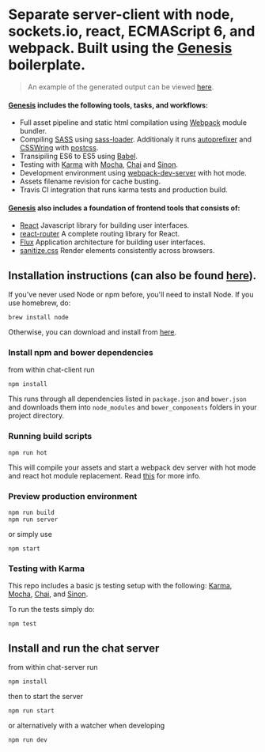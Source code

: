 Separate server-client with node, sockets.io, react, ECMAScript 6, and webpack. Built using the [Genesis](https://github.com/genesishq/genesis) boilerplate.
=================

> An example of the generated output can be viewed [here](https://magnus.sexy/genesis).

#### [Genesis](https://github.com/genesishq/genesis) includes the following tools, tasks, and workflows:

- Full asset pipeline and static html compilation using [Webpack](http://webpack.github.io/) module bundler.
- Compiling [SASS](http://sass-lang.com/) using [sass-loader](https://github.com/jtangelder/sass-loader). Additionaly it runs [autoprefixer](https://github.com/postcss/autoprefixer) and [CSSWring](https://github.com/hail2u/node-csswring) with [postcss](https://github.com/postcss/gulp-postcss).
- Transipiling ES6 to ES5 using [Babel](https://babeljs.io/).
- Testing with [Karma](http://karma-runner.github.io/) with [Mocha](http://mochajs.org/), [Chai](http://chaijs.com/) and [Sinon](http://sinonjs.org/).
- Development environment using [webpack-dev-server](http://webpack.github.io/docs/webpack-dev-server.html) with hot mode.
- Assets filename revision for cache busting.
- Travis CI integration that runs karma tests and production build.

#### [Genesis](https://github.com/genesishq/genesis) also includes a foundation of frontend tools that consists of:

- [React](https://facebook.github.io/react/) Javascript library for building user interfaces.
- [react-router](https://github.com/rackt/react-router) A complete routing library for React.
- [Flux](https://facebook.github.io/flux/) Application architecture for building user interfaces.
- [sanitize.css](https://github.com/jonathantneal/sanitize.css/) Render elements consistently across browsers.

## Installation instructions (can also be found [here](https://github.com/genesishq/genesis)).
If you've never used Node or npm before, you'll need to install Node.
If you use homebrew, do:

```
brew install node
```

Otherwise, you can download and install from [here](http://nodejs.org/download/).

### Install npm and bower dependencies

from within chat-client run
```
npm install
```

This runs through all dependencies listed in `package.json` and `bower.json` and downloads them into `node_modules` and `bower_components` folders in your project directory.

### Running build scripts
```
npm run hot
```

This will compile your assets and start a webpack dev server with hot mode and react hot module replacement. Read [this](http://webpack.github.io/docs/webpack-dev-server.html) for more info.

### Preview production environment
```
npm run build
npm run server
```
or simply use
```
npm start
```

### Testing with Karma
This repo includes a basic js testing setup with the following: [Karma](http://karma-runner.github.io/0.12/index.html), [Mocha](http://mochajs.org/), [Chai](http://chaijs.com/), and [Sinon](http://sinonjs.org/).

To run the tests simply do:
```
npm test
```

## Install and run the chat server

from within chat-server run
```
npm install
```

then to start the server
```
npm run start
```
or alternatively with a watcher when developing
```
npm run dev
```
